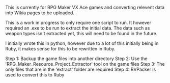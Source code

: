 This is currently for RPG Maker VX Ace games and converting relevent data into Wikia pages to be uploaded.

This is a work in progress to only require one script to run. It however required an .exe to be run to extract the initial data. The data such as weapon types isn't extracted yet, this will need to be found in the future.

I initially wrote this in python, however due to a lot of this initially being in Ruby, it makes sense for this to be rewritten in Ruby.

Step 1:     Backup the game files into another directory
Step 2:     Use the 'RPG_Maker_Resource_Project_Extractor' tool on the game files
Step 3:     The only files that are in the 'extract' folder are required
Step 4:     RVPacker is used to convert this to Ruby

